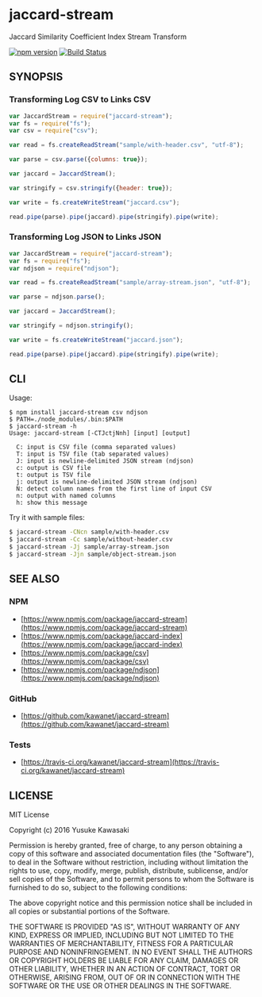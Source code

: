 # jaccard-stream

Jaccard Similarity Coefficient Index Stream Transform

[![npm version](https://badge.fury.io/js/jaccard-stream.svg)](http://badge.fury.io/js/jaccard-stream) [![Build Status](https://travis-ci.org/kawanet/jaccard-stream.svg?branch=master)](https://travis-ci.org/kawanet/jaccard-stream)

## SYNOPSIS

### Transforming Log CSV to Links CSV

```js
var JaccardStream = require("jaccard-stream");
var fs = require("fs");
var csv = require("csv");

var read = fs.createReadStream("sample/with-header.csv", "utf-8");

var parse = csv.parse({columns: true});

var jaccard = JaccardStream();

var stringify = csv.stringify({header: true});

var write = fs.createWriteStream("jaccard.csv");

read.pipe(parse).pipe(jaccard).pipe(stringify).pipe(write);
```

### Transforming Log JSON to Links JSON

```js
var JaccardStream = require("jaccard-stream");
var fs = require("fs");
var ndjson = require("ndjson");

var read = fs.createReadStream("sample/array-stream.json", "utf-8");

var parse = ndjson.parse();

var jaccard = JaccardStream();

var stringify = ndjson.stringify();

var write = fs.createWriteStream("jaccard.json");

read.pipe(parse).pipe(jaccard).pipe(stringify).pipe(write);
```

## CLI

Usage:

```
$ npm install jaccard-stream csv ndjson
$ PATH=./node_modules/.bin:$PATH
$ jaccard-stream -h
Usage: jaccard-stream [-CTJctjNnh] [input] [output]

  C: input is CSV file (comma separated values)
  T: input is TSV file (tab separated values)
  J: input is newline-delimited JSON stream (ndjson)
  c: output is CSV file
  t: output is TSV file
  j: output is newline-delimited JSON stream (ndjson)
  N: detect column names from the first line of input CSV
  n: output with named columns
  h: show this message
```

Try it with sample files:

```sh
$ jaccard-stream -CNcn sample/with-header.csv
$ jaccard-stream -Cc sample/without-header.csv
$ jaccard-stream -Jj sample/array-stream.json 
$ jaccard-stream -Jjn sample/object-stream.json 
```

## SEE ALSO

### NPM

- [https://www.npmjs.com/package/jaccard-stream](https://www.npmjs.com/package/jaccard-stream)
- [https://www.npmjs.com/package/jaccard-index](https://www.npmjs.com/package/jaccard-index)
- [https://www.npmjs.com/package/csv](https://www.npmjs.com/package/csv)
- [https://www.npmjs.com/package/ndjson](https://www.npmjs.com/package/ndjson)

### GitHub

- [https://github.com/kawanet/jaccard-stream](https://github.com/kawanet/jaccard-stream)

### Tests

- [https://travis-ci.org/kawanet/jaccard-stream](https://travis-ci.org/kawanet/jaccard-stream)

## LICENSE

MIT License

Copyright (c) 2016 Yusuke Kawasaki

Permission is hereby granted, free of charge, to any person obtaining a copy
of this software and associated documentation files (the "Software"), to deal
in the Software without restriction, including without limitation the rights
to use, copy, modify, merge, publish, distribute, sublicense, and/or sell
copies of the Software, and to permit persons to whom the Software is
furnished to do so, subject to the following conditions:

The above copyright notice and this permission notice shall be included in all
copies or substantial portions of the Software.

THE SOFTWARE IS PROVIDED "AS IS", WITHOUT WARRANTY OF ANY KIND, EXPRESS OR
IMPLIED, INCLUDING BUT NOT LIMITED TO THE WARRANTIES OF MERCHANTABILITY,
FITNESS FOR A PARTICULAR PURPOSE AND NONINFRINGEMENT. IN NO EVENT SHALL THE
AUTHORS OR COPYRIGHT HOLDERS BE LIABLE FOR ANY CLAIM, DAMAGES OR OTHER
LIABILITY, WHETHER IN AN ACTION OF CONTRACT, TORT OR OTHERWISE, ARISING FROM,
OUT OF OR IN CONNECTION WITH THE SOFTWARE OR THE USE OR OTHER DEALINGS IN THE
SOFTWARE.
